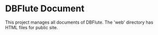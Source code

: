 DBFlute Document
=======================
This project manages all documents of DBFlute.
The 'web' directory has HTML files for public site.
